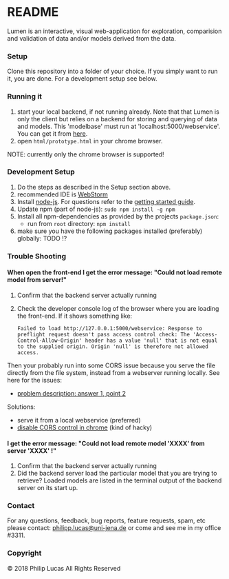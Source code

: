 # README #

Lumen is an interactive, visual web-application for exploration, comparision and validation of data and/or models derived from the data.

### Setup ###

Clone this repository into a folder <path> of your choice. If you simply want to run it, you are done. For a development setup see below.

### Running it ###


1. start your local backend, if not running already. Note that that Lumen is only the client but relies on a backend for storing and querying of data and models.
 This 'modelbase' must run at 'localhost:5000/webservice'. You can get it from [here](https://bitbucket.org/phlpp/modelbase).
2. open `html/prototype.html` in your chrome browser.

NOTE: currently only the chrome browser is supported!

### Development Setup ###
1. Do the steps as described in the Setup section above.
2. recommended IDE is [WebStorm](https://www.jetbrains.com/webstorm/download/)
3. Install [node-js](https://nodejs.org/en/download/). For questions refer to the [getting started guide](https://docs.npmjs.com/getting-started/what-is-npm).
4. Update npm (part of node-js): `sudo npm install -g npm`
5. Install all npm-dependencies as provided by the projects `package.json`:
    * run from `root` directory: `npm install`
6. make sure you have the following packages installed (preferably) globally: TODO !?

### Trouble Shooting ###

#### When open the front-end I get the error message: "Could not load remote model from server!" ####
 
 1. Confirm that the backend server actually running
 2. Check the developer console log of the browser where you are loading the front-end. If it shows something like:
 
     ```Failed to load http://127.0.0.1:5000/webservice: Response to preflight request doesn't pass access control check: The 'Access-Control-Allow-Origin' header has a value 'null' that is not equal to the supplied origin. Origin 'null' is therefore not allowed access.```
 
 Then your probably run into some CORS issue because you serve the file directly from the file system, instead from a webserver running locally. See here for the issues:
   * [problem description: answer 1, point 2 ](https://stackoverflow.com/questions/3595515/xmlhttprequest-error-origin-null-is-not-allowed-by-access-control-allow-origin)
 
 Solutions:
  * serve it from a local webservice (preferred)
  * [disable CORS control in chrome](https://stackoverflow.com/questions/3102819/disable-same-origin-policy-in-chrome) (kind of hacky)
 

#### I get the error message: "Could not load remote model 'XXXX' from server 'XXXX' !" ####
 1. Confirm that the backend server actually running
 2. Did the backend server load the particular model that you are trying to retrieve? Loaded models are listed in the terminal output of the backend server on its start up.

### Contact ###

For any questions, feedback, bug reports, feature requests, spam, etc please contact: [philipp.lucas@uni-jena.de](philipp.lucas@uni-jena.de) or come and see me in my office #3311.

### Copyright ###

© 2018 Philip Lucas All Rights Reserved